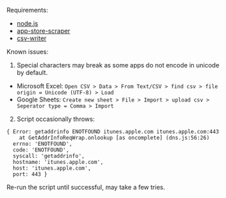Requirements:
- [node.js](https://nodejs.org/en/)
- [app-store-scraper](https://www.npmjs.com/package/app-store-scraper)
- [csv-writer](https://www.npmjs.com/package/csv-writer)

Known issues:
1. Special characters may break as some apps do not encode in unicode by default.
- Microsoft Excel:
`Open CSV > Data > From Text/CSV > find csv > file origin = Unicode (UTF-8) > Load`
- Google Sheets:
`Create new sheet > File > Import > upload csv > Seperator type = Comma > Import`

2. Script occasionally throws:
```
{ Error: getaddrinfo ENOTFOUND itunes.apple.com itunes.apple.com:443
    at GetAddrInfoReqWrap.onlookup [as oncomplete] (dns.js:56:26)   
  errno: 'ENOTFOUND',
  code: 'ENOTFOUND',
  syscall: 'getaddrinfo',
  hostname: 'itunes.apple.com',
  host: 'itunes.apple.com',
  port: 443 }
```
Re-run the script until successful, may take a few tries.
